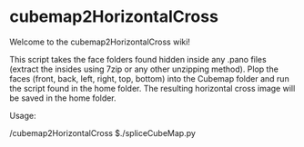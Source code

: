 # cubemap2HorizontalCross

Welcome to the cubemap2HorizontalCross wiki!

This script takes the face folders found hidden inside any .pano files (extract the insides using 7zip or any other unzipping method). Plop the faces (front, back, left, right, top, bottom) into the Cubemap folder and run the script found in the home folder. The resulting horizontal cross image will be saved in the home folder.

Usage:

/cubemap2HorizontalCross $./spliceCubeMap.py 
